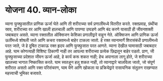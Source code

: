 # योजना 40. व्यान-लोका

व्याना फुफ्फुसातील प्राणिक ऊर्जा घेते आणि ती शरीराच्या सर्व प्रणालींमध्ये वितरीत करते. रक्तप्रवाह, ग्रंथींचा स्राव, शरीराच्या वर आणि खाली हालचाली आणि पापण्या उघडणे आणि बंद करणे यासाठी ही जीवनशक्ती जबाबदार असते. व्याना रक्तातील ऑक्सिजन केशिका प्रणालीद्वारे वाहून नेते. ऑक्सिजन आणि प्राणिक ऊर्जा ऊतींमध्ये शोषली जाते आणि कचरा रक्तामध्ये बाहेर टाकला जातो. हे रक्त व्यानामार्गे शिरासंबंधी प्रणालीमध्ये परत जाते, जे हे दूषित टाकाऊ रक्त हृदय आणि फुफ्फुसात परत आणते. व्याना देखील घामासाठी जबाबदार आहे. घाम कोणत्याही विशिष्ट ठिकाणी नाही तर आपल्या शरीराच्या प्रत्येक छिद्रातून बाहेर पडतो. प्राण, जी फुफ्फुसाच्या प्रदेशात जीवन ऊर्जा आहे, हे कार्य करू शकत नाही; हेच अपानाला लागू होते, जे शरीराच्या खालच्या भागात निष्कासित करते. घाम स्वतःहून हलू शकत नाही, तो व्यानाद्वारे चालविला जातो, जो संपूर्ण शरीरात असतो आणि रक्त परिसंचरण, घाम येणे आणि खोकला या प्रक्रियेद्वारे रासायनिक संतुलन राखण्यात महत्त्वाची भूमिका बजावते.
